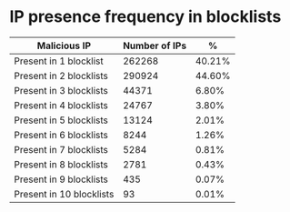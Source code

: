 # IP presence frequency in blocklists
| Malicious IP | Number of IPs | % |
|----|----|----|
| Present in 1 blocklist | 262268 | 40.21% |
| Present in 2 blocklists | 290924 | 44.60% |
| Present in 3 blocklists | 44371 | 6.80% |
| Present in 4 blocklists | 24767 | 3.80% |
| Present in 5 blocklists | 13124 | 2.01% |
| Present in 6 blocklists | 8244 | 1.26% |
| Present in 7 blocklists | 5284 | 0.81% |
| Present in 8 blocklists | 2781 | 0.43% |
| Present in 9 blocklists | 435 | 0.07% |
| Present in 10 blocklists | 93 | 0.01% |
